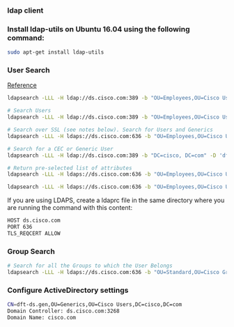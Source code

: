### ldap client

### Install ldap-utils on Ubuntu 16.04 using the following command:

```bash
sudo apt-get install ldap-utils
```

### User Search

[Reference](https://stackoverflow.com/questions/22224465/querying-windows-active-directory-server-using-ldapsearch-from-command-line)

```bash
ldapsearch -LLL -H ldap://ds.cisco.com:389 -b "OU=Employees,OU=Cisco Users, DC=cisco, DC=com" -D 'dft-ds.gen@cisco.com' -w '' '(cn=visardan,ou=Employees,ou=Cisco Users,dc=cisco,dc=com)'

# Search Users
ldapsearch -LLL -H ldap://ds.cisco.com:389 -b "OU=Employees,OU=Cisco Users, DC=cisco, DC=com" -D 'CN=cd-spinnaker.gen,OU=Generics,OU=Cisco Users,DC=cisco,DC=com' -w '<password>' '(sAMAccountName=visardan)'

# Search over SSL (see notes below). Search for Users and Generics
ldapsearch -LLL -H ldaps://ds.cisco.com:636 -b "OU=Employees,OU=Cisco Users, DC=cisco, DC=com" -D 'CN=cd-spinnaker.gen,OU=Generics,OU=Cisco Users,DC=cisco,DC=com' -w '<password>' '(sAMAccountName=visardan)'

# Search for a CEC or Generic User
ldapsearch -LLL -H ldap://ds.cisco.com:389 -b "DC=cisco, DC=com" -D 'dft-ds.gen@cisco.com' -w '<password>' '(&(objectClass=user)(|(distinguishedName=CN='visardan', OU=Generics, OU=Cisco Users, DC=cisco, DC=com)(distinguishedName=CN='visardan', OU=Employees, OU=Cisco Users, DC=cisco, DC=com)))'

# Return pre-selected list of attributes
ldapsearch -LLL -H ldaps://ds.cisco.com:636 -b "OU=Employees,OU=Cisco Users, DC=cisco, DC=com" -D 'CN=cd-spinnaker.gen,OU=Generics,OU=Cisco Users,DC=cisco,DC=com' -w '<password>' '(sAMAccountName=visardan)' cn mail

ldapsearch -LLL -H ldaps://ds.cisco.com:636 -b "OU=Employees,OU=Cisco Users, DC=cisco, DC=com" -D 'dft-ds.gen@cisco.com' -w '' '(cn=visardan)' cn mail
```

If you are using LDAPS, create a ldaprc file in the same directory where you are running the command with this content:

```bash
HOST ds.cisco.com
PORT 636
TLS_REQCERT ALLOW
```

### Group Search

```bash
# Search for all the Groups to which the User Belongs
ldapsearch -LLL -H ldaps://ds.cisco.com:636 -b "OU=Standard,OU=Cisco Groups, DC=cisco, DC=com" -D 'dft-ds.gen@cisco.com' -w '' '(member=CN=anasharm,OU=Employees,OU=Cisco Users,DC=cisco,DC=com)'
```

### Configure ActiveDirectory settings

```bash
CN=dft-ds.gen,OU=Generics,OU=Cisco Users,DC=cisco,DC=com
Domain Controller: ds.cisco.com:3268
Domain Name: cisco.com
```

